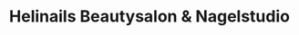 ---
title: "Helinails Beautysalon & Nagelstudio"
url: /muenchen/helinails-beautysalon-und-nagelstudio/
shop: Kosmetik
---